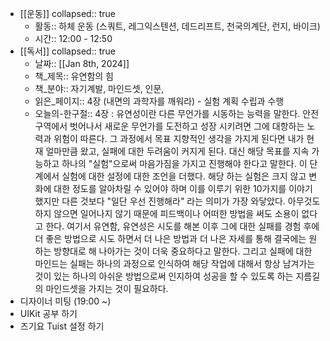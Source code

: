 - [[운동]]
  collapsed:: true
	- 활동:: 하체 운동 (스쿼트, 레그익스텐션, 데드리프트, 천국의계단, 런지, 바이크)
	- 시간:: 12:00 - 12:50
- [[독서]]
  collapsed:: true
	- 날짜:: [[Jan 8th, 2024]]
	- 책_제목:: 유연함의 힘
	- 책_분야:: 자기계발, 마인드셋, 인문,
	- 읽은_페이지:: 4장 (내면의 과학자를 깨워라) - 실험 계획 수립과 수행
	- 오늘의-한구절::
	  4장 :  유연성이란 다른 무언가를 시동하는 능력을 말한다. 안전 구역에서 벗어나서 새로운 무언가를 도전하고 성장 시키려면 그에 대항하는 노력과 위험이 따른다. 그 과정에서 목표 지향적인 생각을 가지게 된다면 내가 현재 얼마만큼 왔고, 실패에 대한 두려움이 커지게 된다. 대신 해당 목표를 지속 가능하고 하나의 "실험"으로써 마음가짐을 가지고 진행해야 한다고 말한다.
	  이 단계에서 실험에 대한 설정에 대한 조언을 더했다. 해당 하는 실험은 크지 않고 변화에 대한 정도를 알아차릴 수 있어야 하며 이를 이루기 위한 10가지를 이야기 했지만 다른 것보다 "일단 우선 진행해라" 라는 의미가 가장 와닿았다. 아무것도 하지 않으면 일어나지 않기 때문에 피드백이나 어떠한 방법을 써도 소용이 없다고 한다. 여기서 유연함, 유연성은 시도를 해본 이후 그에 대한 실패를 경험 후에 더 좋은 방법으로 시도 하면서 더 나은 방법과 더 나은 자세를 통해 결국에는 원하는 방향대로 해 나아가는 것이 더욱 중요하다고 말한다. 그리고 실패에 대한 마인드는 실패는 하나의 과정으로 인식하여 해당 작업에 대해서 항상 남겨가는 것이 있는 하나의 아쉬운 방법으로써 인지하여 성공을 할 수 있도록 하는 지름길의 마인드셋을 가지는 것이 필요하다.
- 디자이너 미팅 (19:00 ~)
- UIKit 공부 하기
- 즈기요 Tuist 설정 하기